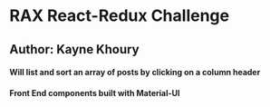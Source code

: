 # RAX React-Redux Challenge
## Author: Kayne Khoury
#### Will list and sort an array of posts by clicking on a column header
#### Front End components built with Material-UI
